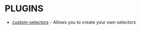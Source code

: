 # PLUGINS

- [custom-selectors](https://github.com/thysultan/stylis.js/blob/master/plugins/custom-selector) - Allows you to create your own selectors